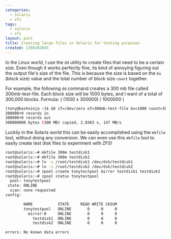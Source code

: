 ```yaml
---
categories:
  - solaris
  - zfs
tags:
  - solaris
  - zfs
layout: post
title: Creating large files in Solaris for testing purposes
created: 1356392845
---
```


In the Linux world, I use the `dd` utility to create files that need to be a certain size. Even though it works perfectly fine, its kind of annoying figuring out the output file's size of the file. This is because the size is based on the `bs` (block size) value and the total number of block size `count` together.

For example, the following `dd` command creates a 300 mb file called 300mb-test-file. Each block size will be 1000 bytes, and I want of a total of 300,000 blocks.
Formula: ( (1000 x 300000) / 1000000 )

```bash
[tony@bashninja ~]$ dd if=/dev/zero of=300mb-test-file bs=1000 count=300000
300000+0 records in
300000+0 records out
300000000 bytes (300 MB) copied, 2.0363 s, 147 MB/s
```

Luckily in the Solaris world this can be easily accomplished using the `mkfile` tool, without doing any conversion. We can even use this `mkfile` tool to easily create test disk files to experiment with ZFS!

```bash
root@solaris:~# mkfile 300m testdisk1
root@solaris:~# mkfile 300m testdisk2
root@solaris:~# ln -s /root/testdisk1 /dev/dsk/testdisk1
root@solaris:~# ln -s /root/testdisk2 /dev/dsk/testdisk2
root@solaris:~# zpool create tonytestpool mirror testdisk1 testdisk2
root@solaris:~# zpool status tonytestpool
  pool: tonytestpool
 state: ONLINE
  scan: none requested
config:

        NAME           STATE     READ WRITE CKSUM
        tonytestpool   ONLINE       0     0     0
          mirror-0     ONLINE       0     0     0
            testdisk1  ONLINE       0     0     0
            testdisk2  ONLINE       0     0     0

errors: No known data errors
```
